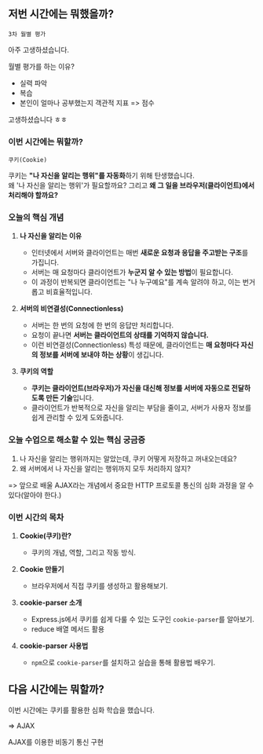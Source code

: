 ## 저번 시간에는 뭐했을까?

`3차 월별 평가`  

아주 고생하셨습니다.

월별 평가를 하는 이유?

- 실력 파악
- 복습
- 본인이 얼마나 공부했는지 객관적 지표 => 점수

고생하셨습니다 ㅎㅎ

### 이번 시간에는 뭐할까?

`쿠키(Cookie)`

쿠키는 **"나 자신을 알리는 행위"를 자동화**하기 위해 탄생했습니다.  
왜 '나 자신을 알리는 행위'가 필요할까요?
그리고 **왜 그 일을 브라우저(클라이언트)에서 처리해야 할까요?**  

### 오늘의 핵심 개념

1. **나 자신을 알리는 이유**  

   - 인터넷에서 서버와 클라이언트는 매번 **새로운 요청과 응답을 주고받는 구조**를 가집니다.  
   - 서버는 매 요청마다 클라이언트가 **누군지 알 수 있는 방법**이 필요합니다.  
   - 이 과정이 반복되면 클라이언트는 "나 누구예요"를 계속 알려야 하고, 이는 번거롭고 비효율적입니다.

2. **서버의 비연결성(Connectionless)**  

   - 서버는 한 번의 요청에 한 번의 응답만 처리합니다.  
   - 요청이 끝나면 **서버는 클라이언트의 상태를 기억하지 않습니다.**  
   - 이런 비연결성(Connectionless) 특성 때문에, 클라이언트는 **매 요청마다 자신의 정보를 서버에 보내야 하는 상황**이 생깁니다.

3. **쿠키의 역할**  

   - **쿠키는 클라이언트(브라우저)가 자신을 대신해 정보를 서버에 자동으로 전달하도록 만든 기술**입니다.  
   - 클라이언트가 반복적으로 자신을 알리는 부담을 줄이고, 서버가 사용자 정보를 쉽게 관리할 수 있게 도와줍니다.

### 오늘 수업으로 해소할 수 있는 핵심 궁금증

1. 나 자신을 알리는 행위까지는 알았는데, 쿠키 어떻게 저장하고 꺼내오는데요?
2. 왜 서버에서 나 자신을 알리는 행위까지 모두 처리하지 않지?

=> 앞으로 배울 AJAX라는 개념에서 중요한 HTTP 프로토콜 통신의 심화 과정을 알 수 있다(알아야 한다.)

### 이번 시간의 목차

1. **Cookie(쿠키)란?**  
   - 쿠키의 개념, 역할, 그리고 작동 방식.
   
2. **Cookie 만들기**  
   - 브라우저에서 직접 쿠키를 생성하고 활용해보기.
   
3. **cookie-parser 소개**  
   - Express.js에서 쿠키를 쉽게 다룰 수 있는 도구인 `cookie-parser`를 알아보기.
   - reduce 배열 메서드 활용

4. **cookie-parser 사용법**  
   - `npm`으로 `cookie-parser`를 설치하고 실습을 통해 활용법 배우기.

## 다음 시간에는 뭐할까?

이번 시간에는 쿠키를 활용한 심화 학습을 했습니다.

=> AJAX

AJAX를 이용한 비동기 통신 구현
